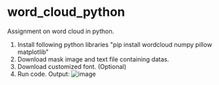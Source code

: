 # word_cloud_python
Assignment on word cloud in python.
1. Install following python libraries
  "pip install wordcloud numpy pillow matplotlib"
2. Download mask image and text file containing datas.
3. Download customized font. (Optional)
4. Run code.
Output:
![image](https://github.com/user-attachments/assets/69ff4272-f627-4c7d-a0de-b33040ed1f95)
